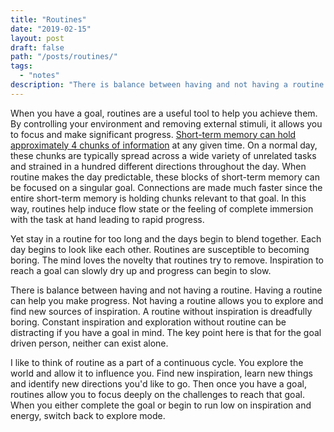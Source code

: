 ```yaml
---
title: "Routines"
date: "2019-02-15"
layout: post
draft: false
path: "/posts/routines/"
tags:
  - "notes"
description: "There is balance between having and not having a routine. Having a routine can help you make progress. Not having a routine allows you to explore and find new sources of inspiration."
---
```


When you have a goal, routines are a useful tool to help you achieve them. By controlling your environment and removing external stimuli, it allows you to focus and make significant progress. [Short-term memory can hold approximately 4 chunks of information](http://memory.psych.missouri.edu/doc/articles/2001/Cowan%20BBS%202001.pdf) at any given time. On a normal day, these chunks are typically spread across a wide variety of unrelated tasks and strained in a hundred different directions throughout the day. When routine makes the day predictable, these blocks of short-term memory can be focused on a singular goal. Connections are made much faster since the entire short-term memory is holding chunks relevant to that goal. In this way, routines help induce flow state or the feeling of complete immersion with the task at hand leading to rapid progress.

Yet stay in a routine for too long and the days begin to blend together. Each day begins to look like each other. Routines are susceptible to becoming boring. The mind loves the novelty that routines try to remove. Inspiration to reach a goal can slowly dry up and progress can begin to slow.

There is balance between having and not having a routine. Having a routine can help you make progress. Not having a routine allows you to explore and find new sources of inspiration. A routine without inspiration is dreadfully boring. Constant inspiration and exploration without routine can be distracting if you have a goal in mind. The key point here is that for the goal driven person, neither can exist alone.

I like to think of routine as a part of a continuous cycle. You explore the world and allow it to influence you. Find new inspiration, learn new things and identify new directions you'd like to go. Then once you have a goal, routines allow you to focus deeply on the challenges to reach that goal. When you either complete the goal or begin to run low on inspiration and energy, switch back to explore mode.
